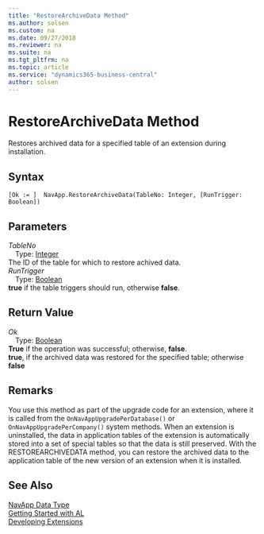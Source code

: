 ```yaml
---
title: "RestoreArchiveData Method"
ms.author: solsen
ms.custom: na
ms.date: 09/27/2018
ms.reviewer: na
ms.suite: na
ms.tgt_pltfrm: na
ms.topic: article
ms.service: "dynamics365-business-central"
author: solsen
---
```

[//]: # (START>DO_NOT_EDIT)
[//]: # (IMPORTANT:Do not edit any of the content between here and the END>DO_NOT_EDIT.)
[//]: # (Any modifications should be made in the .resx files in the ModernDev repo.)
# RestoreArchiveData Method
Restores archived data for a specified table of an extension during installation.

## Syntax
```
[Ok := ]  NavApp.RestoreArchiveData(TableNo: Integer, [RunTrigger: Boolean])
```
## Parameters
*TableNo*  
&emsp;Type: [Integer](integer-data-type.md)  
The ID of the table for which to restore achived data.  
*RunTrigger*  
&emsp;Type: [Boolean](boolean-data-type.md)  
**true** if the table triggers should run, otherwise **false**.  


## Return Value
*Ok*  
&emsp;Type: [Boolean](boolean-data-type.md)  
**True** if the operation was successful; otherwise, **false**.  
**true**, if the archived data was restored for the specified table; otherwise **false**  


[//]: # (IMPORTANT: END>DO_NOT_EDIT)

## Remarks
You use this method as part of the upgrade code for an extension, where it is called from the `OnNavAppUpgradePerDatabase()` or `OnNavAppUpgradePerCompany()` system methods. When an extension is uninstalled, the data in application tables of the extension is automatically stored into a set of special tables so that the data is still preserved. With the RESTOREARCHIVEDATA method, you can restore the archived data to the application table of the new version of an extension when it is installed. 

## See Also
[NavApp Data Type](navapp-data-type.md)  
[Getting Started with AL](../devenv-get-started.md)  
[Developing Extensions](../devenv-dev-overview.md)